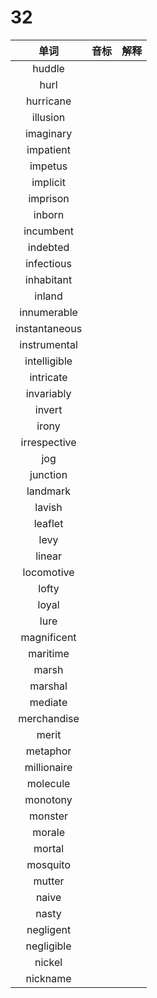 # 32

|     单词      | 音标 | 解释 |
| :-----------: | :--: | :--: |
|    huddle     |      |      |
|     hurl      |      |      |
|   hurricane   |      |      |
|   illusion    |      |      |
|   imaginary   |      |      |
|   impatient   |      |      |
|    impetus    |      |      |
|   implicit    |      |      |
|   imprison    |      |      |
|    inborn     |      |      |
|   incumbent   |      |      |
|   indebted    |      |      |
|  infectious   |      |      |
|  inhabitant   |      |      |
|    inland     |      |      |
|  innumerable  |      |      |
| instantaneous |      |      |
| instrumental  |      |      |
| intelligible  |      |      |
|   intricate   |      |      |
|  invariably   |      |      |
|    invert     |      |      |
|     irony     |      |      |
| irrespective  |      |      |
|      jog      |      |      |
|   junction    |      |      |
|   landmark    |      |      |
|    lavish     |      |      |
|    leaflet    |      |      |
|     levy      |      |      |
|    linear     |      |      |
|  locomotive   |      |      |
|     lofty     |      |      |
|     loyal     |      |      |
|     lure      |      |      |
|  magnificent  |      |      |
|   maritime    |      |      |
|     marsh     |      |      |
|    marshal    |      |      |
|    mediate    |      |      |
|  merchandise  |      |      |
|     merit     |      |      |
|   metaphor    |      |      |
|  millionaire  |      |      |
|   molecule    |      |      |
|   monotony    |      |      |
|    monster    |      |      |
|    morale     |      |      |
|    mortal     |      |      |
|   mosquito    |      |      |
|    mutter     |      |      |
|     naive     |      |      |
|     nasty     |      |      |
|   negligent   |      |      |
|  negligible   |      |      |
|    nickel     |      |      |
|   nickname    |      |      |